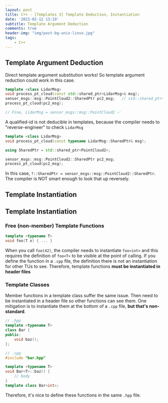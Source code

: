 ```yaml
---
layout: post
title: C++ - [Templates 3] Template Deduction, Instantiation
date: '2023-02-12 13:19'
subtitle: Template Argument Deduction
comments: true
header-img: "img/post-bg-unix-linux.jpg"
tags:
    - C++
---
```


## Template Argument Deduction

Direct template argument substitution works! So template argument reduction could work in this case.

```cpp
template <class LidarMsg>
void process_pt_cloud(const std::shared_ptr<LidarMsg>& msg);
sensor_msgs::msg::PointCloud2::SharedPtr pc2_msg;   // std::shared_ptr<sensor_msgs::msg::PointCloud2>
process_pt_cloud(pc2_msg);

// Fine, LidarMsg = sensor_msgs::msg::PointCloud2 ✅
```

A qualified-id is not deducible in templates, because the compiler needs to "reverse-engineer" to check `LidarMsg`

```cpp
template <class LidarMsg>
void process_pt_cloud(const typename LidarMsg::SharedPtr& msg);

using SharedPtr = std::shared_ptr<PointCloud2>;

sensor_msgs::msg::PointCloud2::SharedPtr pc2_msg;
process_pt_cloud(pc2_msg);
```

In this case, `?::SharedPtr = sensor_msgs::msg::PointCloud2::SharedPtr`. The compiler is NOT smart enough to look that up reversely.

## Template Instantiation

## Template Instantiation

### Free (non-member) Template Functions

```cpp
template <typename T>
void foo(T x) { ... }
```

When you call `foo(42)`, the compiler needs to instantiate `foo<int>` and this requires the definition of `foo<T>` to be visible at the point of calling. If you define the function in a `.cpp` file, the definition there is not an instantiation for other TUs to see. Therefore, template functions **must be instantiated in header files**

### Template Classes

Member functions in a template class suffer the same issue. Then need to be instantiated in a header file so other functions can see them. One mitigation is to instantiate them at the bottom of a `.cpp` file, **but that's non-standard**.

```cpp
// .hpp
template <typename T>
class Bar {
public:
    void baz();
};

// .cpp
#include "bar.hpp"

template <typename T>
void Bar<T>::baz() {
    // body
}
template class Bar<int>;
```

Therefore, it's nice to define these functions in the same `.hpp` file.
